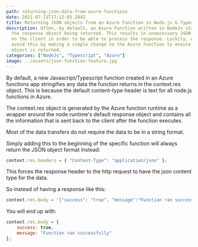 ```yaml
---
path: returning-json-data-from-azure-functions
date: 2021-07-13T17:12:03.284Z
title: Returning JSON objects from an Azure Function in Node.js & Typescript
description: Often, by default, an Azure Function written in NodeJs stringifies
  the response object being returned. This results in unnecessary JSON parsing
  on the client in order to be able to process the response. Luckily, we can
  avoid this by making a simple change to the Azure Function to ensure the
  object is returned.
categories: ["NodeJs", "Typescript", "Azure"]
image: ../assets/json-function-feature.jpg
---
```


By default, a new Javascript/Typescript function created in an Azure functions app stringifies any data the function returns in the context.res object. 
This is because the default content-type header is text for all node.js functions in Azure.

The context.res object is generated by the Azure function runtime as a wrapper around the node runtime's default response object and contains all the information that is sent back to the client after the function executes.

Most of the data transfers do not require the data to be in a string format.

Simply adding this to the beginning of the specific function will always return the JSON object format instead:

```js
context.res.headers = { "Content-Type": "application/json" };
```

This forces the response header to the http request to have the json content type for the data.

So instead of having a response like this:

```js
context.res.body = '{"success": "true", "message":"Function ran successfully"}';
```

You will end up with:

```js
context.res.body = {
    success: true,
    message: "Function ran successfully"
};
```